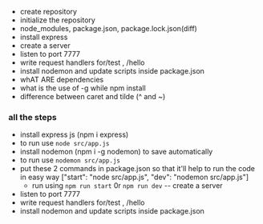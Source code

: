 - create repository
- initialize the repository
- node_modules, package.json, package.lock.json(diff)
- install express
- create a server
- listen to port 7777
- write request handlers for/test , /hello
- install nodemon and update scripts inside package.json
- whAT ARE dependencies
- what is the use of -g while npm install
- difference between caret and tilde (^ and ~)
### all the steps
- install express js (npm i express) 
- to run use `node src/app.js`
- install nodemon (npm i -g nodemon) to save automatically
- to run use `nodemon src/app.js`
- put these 2 commands in package.json so that it'll help to run the code in easy way 
["start": "node src/app.js",
   "dev": "nodemon src/app.js"]
   - run using `npm run start` 0r `npm run dev`
   -- create a server
- listen to port 7777
- write request handlers for/test , /hello
- install nodemon and update scripts inside package.json
